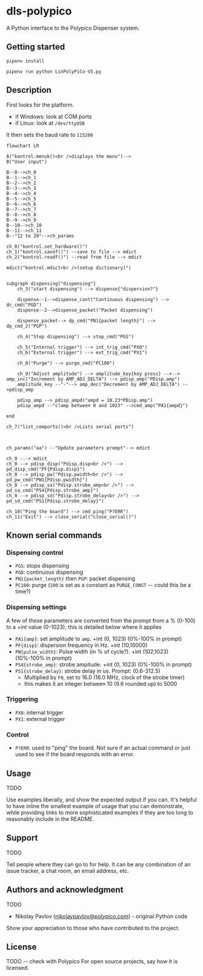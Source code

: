# dls-polypico

A Python interface to the Polypico Dispenser system.

## Getting started

`pipenv install`

`pipenv run python LinPolyPiCo-V5.py`



## Description

First looks for the platform.
- if Windows: look at COM ports
- if Linux: look at `/dev/ttyUSB`

It then sets the baud rate to `115200`



```mermaid
flowchart LR

A("kontrol.menuk()<br />displays the menu")-->
B("User input")

B--0-->ch_0
B--1-->ch_1
B--2-->ch_2
B--3-->ch_3
B--4-->ch_4
B--5-->ch_5
B--6-->ch_6
B--7-->ch_7
B--8-->ch_8
B--9-->ch_9
B--10-->ch_10
B--11-->ch_11
B--"12 to 20"-->ch_params

ch_0("kontrol.set_hardware()")
ch_1("kontrol.savef()") --save to file --> mdict
ch_2("kontrol.readf()") --read from file --> mdict

mdict("kontrol.mdict<br />(setup dictionary)")


subgraph dispensing["dispensing"]
    ch_3("start dispensing") --> dispense{"dispersion?"}

    dispense--1-->dispense_cont("Continuous dispensing") --> dc_cmd("PGD")
    dispense--2-->dispense_packet("Packet dispensing")

    dispense_packet--> dp_cmd("PN1{packet length}") --> dp_cmd_2("PGP")

    ch_4("Stop dispensing") --> stop_cmd("PGS")

    ch_5("Internal trigger") --> int_trig_cmd("PX0")
    ch_6("External trigger") --> ext_trig_cmd("PX1")

    ch_8("Purge") --> purge_cmd("PC100")

    ch_9("Adjust amplitude") --> amplitude_key{key press} --+--> amp_inc("Increment by AMP_ADJ_DELTA") --> pdisp_amp("PDisp.amp")
    amplitude_key --"-"--> amp_dec("Decrement by AMP_ADJ_DELTA") -->pdisp_amp
    
    pdisp_amp --> pdisp_ampd("ampd = 10.23*PDisp.amp")
    pdisp_ampd --"clamp between 0 and 1023" -->cmd_amp("PA1{ampd}")

end

ch_7("list_comports()<br />Lists serial ports")



ch_params("aa") --"Update parameters prompt"--> mdict

ch_0 -.-> mdict
ch_0 --> pdisp_disp("Pdisp.disp<br />") --> pd_disp_cmd("PF{Pdisp.disp}")
ch_0 --> pdisp_pw("Pdisp.pwidth<br />") --> pd_pw_cmd("PW1{Pdisp.pwidth}")
ch_0 --> pdisp_sa("Pdisp.strobe_amp<br />") --> pd_sa_cmd("PS4{Pdisp.strobe_amp}")
ch_0 --> pdisp_sd("Pdisp.strobe_delay<br />") --> pd_sd_cmd("PS1{Pdisp.strobe_delay}")

ch_10("Ping the board") --> cmd_ping("P?ERR")
ch_11("Exit") --> close_serial("close_serial()")
```

## Known serial commands

### Dispensing control
- `PGS`: stops dispensing
- `PGD`: continuous dispensing
- `PN1{packet_length}` then `PGP`: packet dispensing
- `PC100`: purge (`100` is set as a constant as `PURGE_CONST` -- could this be a time?)

### Dispensing settings

A few of these parameters are converted from the prompt from a % (0-100) to a +int value (0-1023); this is detailed below where it applies

- `PA1{amp}`: set amplitude to `amp`. +int (0, 1023) (0%-100% in prompt)
- `PF{disp}`: dispersion frequency in Hz. +int (10,10000)
- `PW{pulse_width}`: Pulse width (in % of cycle?). +int (102,1023) (10%-100% in prompt)
- `PS4{strobe_amp}`: strobe ampitude. +int (0, 1023) (0%-100% in prompt)
- `PS1{strobe_delay}`: strobe delay in us. Prompt: (0.6-312.5)
    - Multiplied by `F0`, set to 16.0 (16.0 MHz, clock of the strobe timer)
    - this makes it an integer between 10 (9.6 rounded up) to 5000


### Triggering
- `PX0`: internal trigger
- `PX1`: external trigger

### Control
- `P?ERR`: used to "ping" the board. Not sure if an actual command or just used to see if the board responds with an error.


## Usage

TODO 

Use examples liberally, and show the expected output if you can. It's helpful to have inline the smallest example of usage that you can demonstrate, while providing links to more sophisticated examples if they are too long to reasonably include in the README.

## Support

TODO

Tell people where they can go to for help. It can be any combination of an issue tracker, a chat room, an email address, etc.


## Authors and acknowledgment

TODO

 * Nikolay Pavlov (nikolaypavlov@polypico.com) - original Python code
 

Show your appreciation to those who have contributed to the project.

## License

TODO -- check with Polypico
For open source projects, say how it is licensed.

